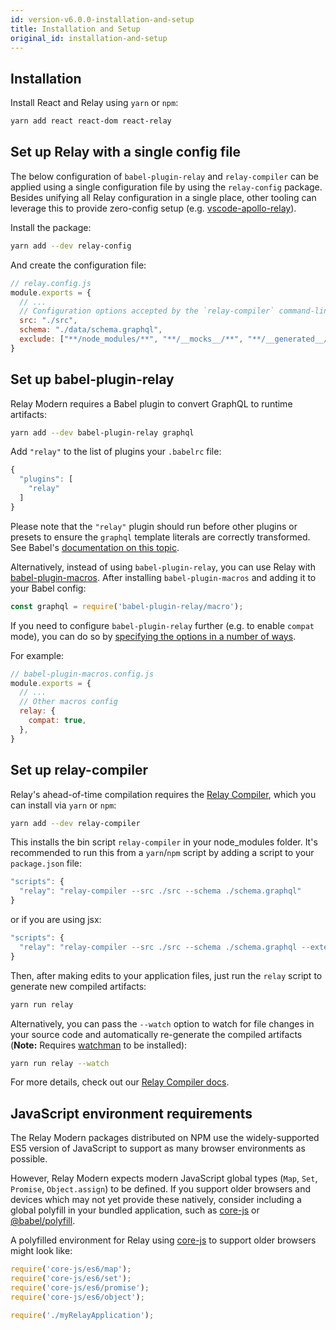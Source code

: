 ```yaml
---
id: version-v6.0.0-installation-and-setup
title: Installation and Setup
original_id: installation-and-setup
---
```


## Installation

Install React and Relay using `yarn` or `npm`:

```sh
yarn add react react-dom react-relay
```

## Set up Relay with a single config file

The below configuration of `babel-plugin-relay` and `relay-compiler` can be applied using a single configuration file by
using the `relay-config` package. Besides unifying all Relay configuration in a single place, other tooling can leverage
this to provide zero-config setup (e.g. [vscode-apollo-relay](https://github.com/relay-tools/vscode-apollo-relay)).

Install the package:

```sh
yarn add --dev relay-config
```

And create the configuration file:

```javascript
// relay.config.js
module.exports = {
  // ...
  // Configuration options accepted by the `relay-compiler` command-line tool and `babel-plugin-relay`.
  src: "./src",
  schema: "./data/schema.graphql",
  exclude: ["**/node_modules/**", "**/__mocks__/**", "**/__generated__/**"],
}
```

## Set up babel-plugin-relay

Relay Modern requires a Babel plugin to convert GraphQL to runtime artifacts:

```sh
yarn add --dev babel-plugin-relay graphql
```

Add `"relay"` to the list of plugins your `.babelrc` file:

```javascript
{
  "plugins": [
    "relay"
  ]
}
```

Please note that the `"relay"` plugin should run before other plugins or
presets to ensure the `graphql` template literals are correctly transformed. See
Babel's [documentation on this topic](https://babeljs.io/docs/plugins/#pluginpreset-ordering).

Alternatively, instead of using `babel-plugin-relay`, you can use Relay with [babel-plugin-macros](https://github.com/kentcdodds/babel-plugin-macros). After installing `babel-plugin-macros` and adding it to your Babel config:

```javascript
const graphql = require('babel-plugin-relay/macro');
```

If you need to configure `babel-plugin-relay` further (e.g. to enable `compat` mode), you can do so by [specifying the options in a number of ways](https://github.com/kentcdodds/babel-plugin-macros/blob/master/other/docs/user.md#config-experimental).

For example:

```javascript
// babel-plugin-macros.config.js
module.exports = {
  // ...
  // Other macros config
  relay: {
    compat: true,
  },
}
```

## Set up relay-compiler

Relay's ahead-of-time compilation requires the [Relay Compiler](./graphql-in-relay.html#relay-compiler), which you can install via `yarn` or `npm`:

```sh
yarn add --dev relay-compiler
```

This installs the bin script `relay-compiler` in your node_modules folder. It's recommended to run this from a `yarn`/`npm` script by adding a script to your `package.json` file:

```js
"scripts": {
  "relay": "relay-compiler --src ./src --schema ./schema.graphql"
}
```

or if you are using jsx:

```js
"scripts": {
  "relay": "relay-compiler --src ./src --schema ./schema.graphql --extensions js jsx"
}
```

Then, after making edits to your application files, just run the `relay` script to generate new compiled artifacts:

```sh
yarn run relay
```

Alternatively, you can pass the `--watch` option to watch for file changes in your source code and automatically re-generate the compiled artifacts (**Note:** Requires [watchman](https://facebook.github.io/watchman) to be installed):

```sh
yarn run relay --watch
```


For more details, check out our [Relay Compiler docs](./graphql-in-relay.html#relay-compiler).

## JavaScript environment requirements

The Relay Modern packages distributed on NPM use the widely-supported ES5
version of JavaScript to support as many browser environments as possible.

However, Relay Modern expects modern JavaScript global types (`Map`, `Set`,
`Promise`, `Object.assign`) to be defined. If you support older browsers and
devices which may not yet provide these natively, consider including a global
polyfill in your bundled application, such as [core-js][] or
[@babel/polyfill](https://babeljs.io/docs/usage/polyfill/).

A polyfilled environment for Relay using [core-js][] to support older browsers
might look like:

```js
require('core-js/es6/map');
require('core-js/es6/set');
require('core-js/es6/promise');
require('core-js/es6/object');

require('./myRelayApplication');
```

[core-js]: https://github.com/zloirock/core-js
